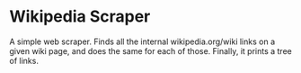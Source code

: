# Wikipedia Scraper
A simple web scraper. Finds all the internal wikipedia.org/wiki links on a given wiki page, and does the same for each of those. Finally, it prints a tree of links.